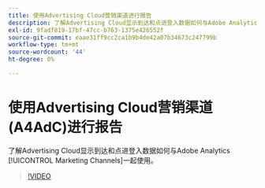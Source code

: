 ```yaml
---
title: 使用Advertising Cloud营销渠道进行报告
description: 了解Advertising Cloud显示到达和点进登入数据如何与Adobe Analytics营销渠道一起使用。
exl-id: 9fadf819-17bf-47cc-b763-1375e426552f
source-git-commit: eaae31ff9cc2ca1b9b4de42a07b34673c247799b
workflow-type: tm+mt
source-wordcount: '44'
ht-degree: 0%

---
```


# 使用Advertising Cloud营销渠道(A4AdC)进行报告

了解Advertising Cloud显示到达和点进登入数据如何与Adobe Analytics [!UICONTROL Marketing Channels]一起使用。

>[!VIDEO](https://video.tv.adobe.com/v/33502)
